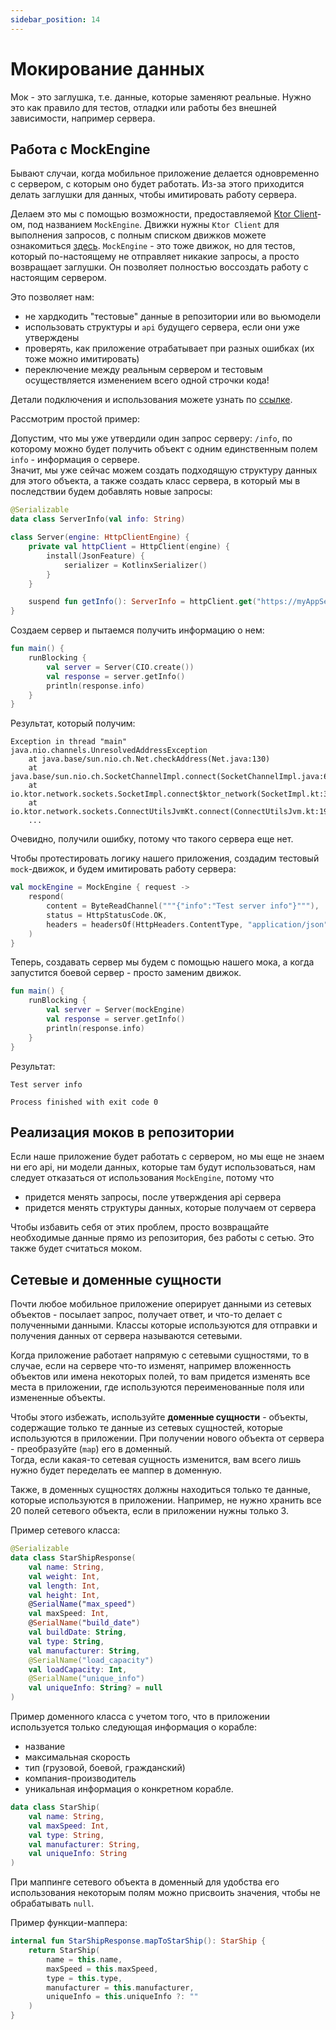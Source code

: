 ```yaml
---
sidebar_position: 14
---
```


# Мокирование данных

Мок - это заглушка, т.е. данные, которые заменяют реальные. Нужно это как правило для тестов, отладки или работы без внешней зависимости, например сервера. 

## Работа с MockEngine

Бывают случаи, когда мобильное приложение делается одновременно с сервером, с которым оно будет работать. Из-за этого приходится делать заглушки для данных, чтобы имитировать работу сервера.  

Делаем это мы с помощью возможности, предоставляемой [Ktor Client](https://ktor.io/docs/client.html)-ом, под названием `MockEngine`. Движки нужны `Ktor Client` для выполнения запросов, с полным списком движков можете ознакомиться [здесь](https://ktor.io/docs/http-client-engines.html). `MockEngine` - это тоже движок, но для тестов, который по-настоящему не отправляет никакие запросы, а просто возвращает заглушки. Он позволяет полностью воссоздать работу с настоящим сервером.  

Это позволяет нам:
- не хардкодить "тестовые" данные в репозитории или во вьюмодели 
- использовать структуры и `api` будущего сервера, если они уже утверждены 
- проверять, как приложение отрабатывает при разных ошибках (их тоже можно имитировать)
- переключение между реальным сервером и тестовым осуществляется изменением всего одной строчки кода!

Детали подключения и использования можете узнать по [ссылке](https://ktor.io/docs/http-client-testing.html).

Рассмотрим простой пример:

Допустим, что мы уже утвердили один запрос серверу: `/info`, по которому можно будет получить объект с одним единственным полем `info` - информация о сервере.    
Значит, мы уже сейчас можем создать подходящую структуру данных для этого объекта, а также создать класс сервера, в который мы в последствии будем добавлять новые запросы: 
```kotlin
@Serializable
data class ServerInfo(val info: String)

class Server(engine: HttpClientEngine) {
    private val httpClient = HttpClient(engine) {
        install(JsonFeature) {
            serializer = KotlinxSerializer()
        }
    }

    suspend fun getInfo(): ServerInfo = httpClient.get("https://myAppServer/?format=json")
}
```

Создаем сервер и пытаемся получить информацию о нем:
```kotlin
fun main() {
    runBlocking {
        val server = Server(CIO.create())
        val response = server.getInfo()
        println(response.info)
    }
}
```

Результат, который получим:
```text
Exception in thread "main" java.nio.channels.UnresolvedAddressException
	at java.base/sun.nio.ch.Net.checkAddress(Net.java:130)
	at java.base/sun.nio.ch.SocketChannelImpl.connect(SocketChannelImpl.java:675)
	at io.ktor.network.sockets.SocketImpl.connect$ktor_network(SocketImpl.kt:32)
	at io.ktor.network.sockets.ConnectUtilsJvmKt.connect(ConnectUtilsJvm.kt:19)
	...
```
Очевидно, получили ошибку, потому что такого сервера еще нет.

Чтобы протестировать логику нашего приложения, создадим тестовый `mock`-движок, и будем имитировать работу сервера:
```kotlin
val mockEngine = MockEngine { request ->
    respond(
        content = ByteReadChannel("""{"info":"Test server info"}"""),
        status = HttpStatusCode.OK,
        headers = headersOf(HttpHeaders.ContentType, "application/json")
    )
}
```
Теперь, создавать сервер мы будем с помощью нашего мока, а когда запустится боевой сервер - просто заменим движок. 
```kotlin
fun main() {
    runBlocking {
        val server = Server(mockEngine)
        val response = server.getInfo()
        println(response.info)
    }
}
```

Результат:
```text
Test server info

Process finished with exit code 0
```

## Реализация моков в репозитории

Если наше приложение будет работать с сервером, но мы еще не знаем ни его api, ни модели данных, которые там будут использоваться, нам следует отказаться от использования `MockEngine`, потому что 
- придется менять запросы, после утверждения api сервера
- придется менять структуры данных, которые получаем от сервера

Чтобы избавить себя от этих проблем, просто возвращайте необходимые данные прямо из репозитория, без работы с сетью. Это также будет считаться моком.

## Сетевые и доменные сущности

Почти любое мобильное приложение оперирует данными из сетевых объектов - посылает запрос, получает ответ, и что-то делает с полученными данными. Классы которые используются для отправки и получения данных от сервера называются сетевыми.  

Когда приложение работает напрямую с сетевыми сущностями, то в случае, если на сервере что-то изменят, например вложенность объектов или имена некоторых полей, то вам придется изменять все места в приложении, где используются переименованные поля или измененные объекты.

Чтобы этого избежать, используйте **доменные сущности** - объекты, содержащие только те данные из сетевых сущностей, которые используются в приложении. При получении нового объекта от сервера - преобразуйте (`map`) его в доменный.  
Тогда, если какая-то сетевая сущность изменится, вам всего лишь нужно будет переделать ее маппер в доменную.

Также, в доменных сущностях должны находиться только те данные, которые используются в приложении. Например, не нужно хранить все 20 полей сетевого объекта, если в приложении нужны только 3.

Пример сетевого класса:
```kotlin
@Serializable
data class StarShipResponse(
    val name: String,
    val weight: Int,
    val length: Int,
    val height: Int,
    @SerialName("max_speed")
    val maxSpeed: Int,
    @SerialName("build_date")
    val buildDate: String,
    val type: String,
    val manufacturer: String,
    @SerialName("load_capacity")
    val loadCapacity: Int,
    @SerialName("unique_info")
    val uniqueInfo: String? = null
)
```

Пример доменного класса с учетом того, что в приложении используется только следующая информация о корабле:
- название
- максимальная скорость
- тип (грузовой, боевой, гражданский)
- компания-производитель
- уникальная информация о конкретном корабле. 
```kotlin
data class StarShip(
    val name: String,
    val maxSpeed: Int,
    val type: String,
    val manufacturer: String,
    val uniqueInfo: String
)
```

При маппинге сетевого объекта в доменный для удобства его использования некоторым полям можно присвоить значения, чтобы не обрабатывать `null`.  

Пример функции-маппера:
```kotlin
internal fun StarShipResponse.mapToStarShip(): StarShip {
    return StarShip(
        name = this.name,
        maxSpeed = this.maxSpeed,
        type = this.type,
        manufacturer = this.manufacturer,
        uniqueInfo = this.uniqueInfo ?: ""
    )
}
```
